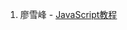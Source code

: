 1. 廖雪峰 - [JavaScript教程](https://www.liaoxuefeng.com/wiki/001434446689867b27157e896e74d51a89c25cc8b43bdb3000)
